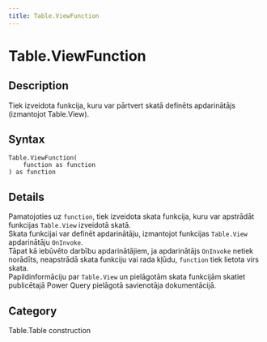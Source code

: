 ```yaml
---
title: Table.ViewFunction
---
```


# Table.ViewFunction


## Description

Tiek izveidota funkcija, kuru var pārtvert skatā definēts apdarinātājs (izmantojot Table.View).


## Syntax

```powerquery
Table.ViewFunction(
    function as function
) as function
```


## Details

Pamatojoties uz <code>function</code>, tiek izveidota skata funkcija, kuru var apstrādāt funkcijas <code>Table.View</code> izveidotā skatā.<br />Skata funkcijai var definēt apdarinātāju, izmantojot funkcijas <code>Table.View</code> apdarinātāju <code>OnInvoke</code>.<br />Tāpat kā iebūvēto darbību apdarinātājiem, ja apdarinātājs <code>OnInvoke</code> netiek norādīts, neapstrādā skata funkciju vai rada kļūdu, <code>function</code> tiek lietota virs skata.<br />Papildinformāciju par <code>Table.View</code> un pielāgotām skata funkcijām skatiet publicētajā Power Query pielāgotā savienotāja dokumentācijā.<br />



## Category
Table.Table construction
